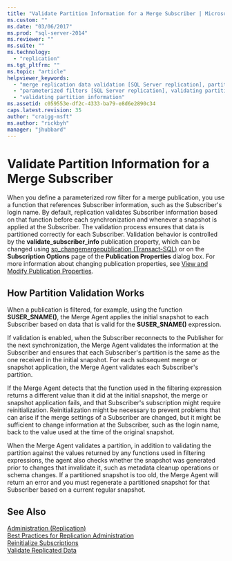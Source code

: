 ```yaml
---
title: "Validate Partition Information for a Merge Subscriber | Microsoft Docs"
ms.custom: ""
ms.date: "03/06/2017"
ms.prod: "sql-server-2014"
ms.reviewer: ""
ms.suite: ""
ms.technology: 
  - "replication"
ms.tgt_pltfrm: ""
ms.topic: "article"
helpviewer_keywords: 
  - "merge replication data validation [SQL Server replication], partitions"
  - "parameterized filters [SQL Server replication], validating partition information"
  - "validating partition information"
ms.assetid: c059553e-df2c-4333-ba79-e8d6e2890c34
caps.latest.revision: 35
author: "craigg-msft"
ms.author: "rickbyh"
manager: "jhubbard"
---
```

# Validate Partition Information for a Merge Subscriber
  When you define a parameterized row filter for a merge publication, you use a function that references Subscriber information, such as the Subscriber's login name. By default, replication validates Subscriber information based on that function before each synchronization and whenever a snapshot is applied at the Subscriber. The validation process ensures that data is partitioned correctly for each Subscriber. Validation behavior is controlled by the **validate_subscriber_info** publication property, which can be changed using [sp_changemergepublication &#40;Transact-SQL&#41;](../Topic/sp_changemergepublication%20\(Transact-SQL\).md) or on the **Subscription Options** page of the **Publication Properties** dialog box. For more information about changing publication properties, see [View and Modify Publication Properties](../../../2014/relational-databases/replication/view-and-modify-publication-properties.md).  
  
## How Partition Validation Works  
 When a publication is filtered, for example, using the function **SUSER_SNAME()**, the Merge Agent applies the initial snapshot to each Subscriber based on data that is valid for the **SUSER_SNAME()** expression.  
  
 If validation is enabled, when the Subscriber reconnects to the Publisher for the next synchronization, the Merge Agent validates the information at the Subscriber and ensures that each Subscriber's partition is the same as the one received in the initial snapshot. For each subsequent merge or snapshot application, the Merge Agent validates each Subscriber's partition.  
  
 If the Merge Agent detects that the function used in the filtering expression returns a different value than it did at the initial snapshot, the merge or snapshot application fails, and that Subscriber's subscription might require reinitialization. Reinitialization might be necessary to prevent problems that can arise if the merge settings of a Subscriber are changed, but it might be sufficient to change information at the Subscriber, such as the login name, back to the value used at the time of the original snapshot.  
  
 When the Merge Agent validates a partition, in addition to validating the partition against the values returned by any functions used in filtering expressions, the agent also checks whether the snapshot was generated prior to changes that invalidate it, such as metadata cleanup operations or schema changes. If a partitioned snapshot is too old, the Merge Agent will return an error and you must regenerate a partitioned snapshot for that Subscriber based on a current regular snapshot.  
  
## See Also  
 [Administration &#40;Replication&#41;](../../../2014/relational-databases/replication/administration-replication.md)   
 [Best Practices for Replication Administration](../../../2014/relational-databases/replication/best-practices-for-replication-administration.md)   
 [Reinitialize Subscriptions](../../../2014/relational-databases/replication/reinitialize-subscriptions.md)   
 [Validate Replicated Data](../../../2014/relational-databases/replication/validate-replicated-data.md)  
  
  